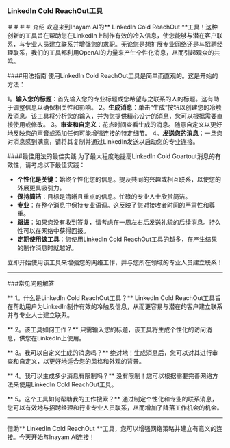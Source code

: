 ### LinkedIn Cold ReachOut工具

＃＃＃＃ 介绍
欢迎来到Inayam AI的** LinkedIn Cold ReachOut **工具！这种创新的工具旨在帮助您在LinkedIn上制作有效的冷入信息，使您能够与潜在客户联系，与专业人员建立联系并增强您的求职。无论您是想扩展专业网络还是与招聘经理联系，我们的工具都利用OpenAI的力量来产生个性化消息，从而引起观众的共鸣。

####用法指南
使用LinkedIn Cold ReachOut工具是简单而直观的。这是开始的方法：

1。**输入您的标题**：首先输入您的专业标题或您希望与之联系的人的标题。这有助于调整信息以确保相关性和影响。
2。**生成消息**：单击“生成”按钮以创建您的冷触及消息。该工具将分析您的输入，并为您提供精心设计的消息，您可以根据需要直接使用或修改。
3。**审查和自定义**：花点时间查看生成的消息。随意自定义以更好地反映您的声音或添加任何可能增强连接的特定细节。
4。**发送您的消息**：一旦您对消息感到满意，请将其复制并通过LinkedIn发送以启动您的专业连接。

####最佳用法的最佳实践
为了最大程度地提高LinkedIn Cold Goartout消息的有效性，请考虑以下最佳实践：

-  **个性化是关键**：始终个性化您的信息。提及共同的兴趣或相互联系，以使您的外展更具吸引力。
-  **保持简洁**：目标是清晰且重点的信息。忙碌的专业人士欣赏简洁。
-  **专业**：在整个消息中保持专业语调。这反映了您对接收者时间的严肃性和尊重。
-  **跟进**：如果您没有收到答复，请考虑在一周左右后发送礼貌的后续消息。持久性可以在网络中获得回报。
-  **定期使用该工具**：您使用LinkedIn Cold ReachOut工具的越多，在产生结果的制作消息时就越好。

立即开始使用该工具来增强您的网络工作，并与您所在领域的专业人员建立联系！

---

###常见问题解答

** 1。什么是LinkedIn Cold ReachOut工具？**
LinkedIn Cold ReachOut工具旨在帮助用户为LinkedIn制作有效的冷触及信息，从而更容易与潜在的客户建立联系并与专业人士建立联系。

** 2。该工具如何工作？**
只需输入您的标题，该工具将生成个性化的访问消息，供您在LinkedIn上使用。

** 3。我可以自定义生成的消息吗？**
绝对地！生成消息后，您可以对其进行审查和自定义，以更好地适合您的风格和外观的背景。

** 4。我可以生成多少消息有限制吗？**
没有限制！您可以根据需要完善网络方法来使用LinkedIn Cold ReachOut工具。

** 5。这个工具如何帮助我的工作搜索？**
通过制定个性化和专业的联系消息，您可以有效地与招聘经理和行业专业人员联系，从而增加了降落工作机会的机会。

---

借助** LinkedIn Cold ReachOut **工具，您可以增强网络策略并建立有意义的连接。今天开始与Inayam AI连接！